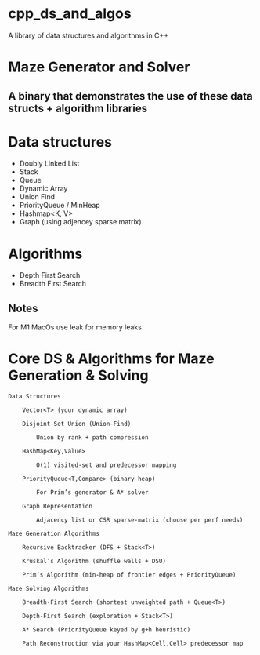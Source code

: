 # cpp_ds_and_algos

A library of data structures and algorithms in C++

# Maze Generator and Solver

## A binary that demonstrates the use of these data structs + algorithm libraries

# Data structures

- Doubly Linked List
- Stack
- Queue
- Dynamic Array
- Union Find
- PriorityQueue / MinHeap
- Hashmap<K, V>
- Graph (using adjencey sparse matrix)

# Algorithms

- Depth First Search
- Breadth First Search

## Notes

For M1 MacOs use leak for memory leaks

# Core DS & Algorithms for Maze Generation & Solving

```text
Data Structures

    Vector<T> (your dynamic array)

    Disjoint‑Set Union (Union‑Find)

        Union by rank + path compression

    HashMap<Key,Value>

        O(1) visited‑set and predecessor mapping

    PriorityQueue<T,Compare> (binary heap)

        For Prim’s generator & A* solver

    Graph Representation

        Adjacency list or CSR sparse‑matrix (choose per perf needs)

Maze Generation Algorithms

    Recursive Backtracker (DFS + Stack<T>)

    Kruskal’s Algorithm (shuffle walls + DSU)

    Prim’s Algorithm (min‑heap of frontier edges + PriorityQueue)

Maze Solving Algorithms

    Breadth‑First Search (shortest unweighted path + Queue<T>)

    Depth‑First Search (exploration + Stack<T>)

    A* Search (PriorityQueue keyed by g+h heuristic)

    Path Reconstruction via your HashMap<Cell,Cell> predecessor map
```
